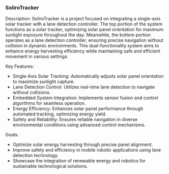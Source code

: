 ### SoliroTracker

 Description: 
SoliroTracker is a project focused on integrating a single-axis solar tracker with a lane detection controller. The top portion of the system functions as a solar tracker, optimizing solar panel orientation for maximum sunlight exposure throughout the day. Meanwhile, the bottom portion operates as a lane detection controller, ensuring precise navigation without collision in dynamic environments. This dual-functionality system aims to enhance energy harvesting efficiency while maintaining safe and efficient movement in various settings.

 Key Features: 
-  Single-Axis Solar Tracking:  Automatically adjusts solar panel orientation to maximize sunlight capture.
-  Lane Detection Control:  Utilizes real-time lane detection to navigate without collisions.
-  Embedded System Integration:  Implements sensor fusion and control algorithms for seamless operation.
-  Energy Efficiency:  Enhances solar panel performance through automated tracking, optimizing energy yield.
-  Safety and Reliability:  Ensures reliable navigation in diverse environmental conditions using advanced control mechanisms.

 Goals: 
- Optimize solar energy harvesting through precise panel alignment.
- Improve safety and efficiency in mobile robotic applications using lane detection technology.
- Showcase the integration of renewable energy and robotics for sustainable technological solutions.
